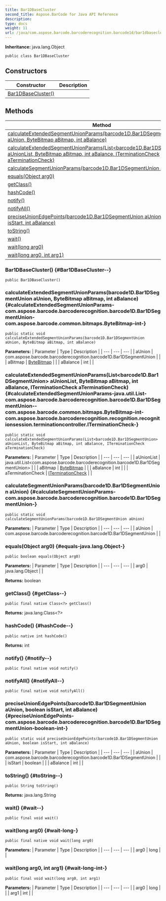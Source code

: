 ```yaml
---
title: Bar1DBaseCluster
second_title: Aspose.BarCode for Java API Reference
description: 
type: docs
weight: 11
url: /java/com.aspose.barcode.barcoderecognition.barcode1d/bar1dbasecluster/
---
```

**Inheritance:**
java.lang.Object
```
public class Bar1DBaseCluster
```
## Constructors

| Constructor | Description |
| --- | --- |
| [Bar1DBaseCluster()](#Bar1DBaseCluster--) |  |
## Methods

| Method | Description |
| --- | --- |
| [calculateExtendedSegmentUnionParams(barcode1D.Bar1DSegmentUnion aUnion, ByteBitmap aBitmap, int aBalance)](#calculateExtendedSegmentUnionParams-com.aspose.barcode.barcoderecognition.barcode1D.Bar1DSegmentUnion-com.aspose.barcode.common.bitmaps.ByteBitmap-int-) |  |
| [calculateExtendedSegmentUnionParams(List<barcode1D.Bar1DSegmentUnion> aUnionList, ByteBitmap aBitmap, int aBalance, ITerminationCheck aTerminationCheck)](#calculateExtendedSegmentUnionParams-java.util.List-com.aspose.barcode.barcoderecognition.barcode1D.Bar1DSegmentUnion--com.aspose.barcode.common.bitmaps.ByteBitmap-int-com.aspose.barcode.barcoderecognition.recognition.recognitionsession.terminationcontroller.ITerminationCheck-) |  |
| [calculateSegmentUnionParams(barcode1D.Bar1DSegmentUnion aUnion)](#calculateSegmentUnionParams-com.aspose.barcode.barcoderecognition.barcode1D.Bar1DSegmentUnion-) |  |
| [equals(Object arg0)](#equals-java.lang.Object-) |  |
| [getClass()](#getClass--) |  |
| [hashCode()](#hashCode--) |  |
| [notify()](#notify--) |  |
| [notifyAll()](#notifyAll--) |  |
| [preciseUnionEdgePoints(barcode1D.Bar1DSegmentUnion aUnion, boolean isStart, int aBalance)](#preciseUnionEdgePoints-com.aspose.barcode.barcoderecognition.barcode1D.Bar1DSegmentUnion-boolean-int-) |  |
| [toString()](#toString--) |  |
| [wait()](#wait--) |  |
| [wait(long arg0)](#wait-long-) |  |
| [wait(long arg0, int arg1)](#wait-long-int-) |  |
### Bar1DBaseCluster() {#Bar1DBaseCluster--}
```
public Bar1DBaseCluster()
```


### calculateExtendedSegmentUnionParams(barcode1D.Bar1DSegmentUnion aUnion, ByteBitmap aBitmap, int aBalance) {#calculateExtendedSegmentUnionParams-com.aspose.barcode.barcoderecognition.barcode1D.Bar1DSegmentUnion-com.aspose.barcode.common.bitmaps.ByteBitmap-int-}
```
public static void calculateExtendedSegmentUnionParams(barcode1D.Bar1DSegmentUnion aUnion, ByteBitmap aBitmap, int aBalance)
```




**Parameters:**
| Parameter | Type | Description |
| --- | --- | --- |
| aUnion | com.aspose.barcode.barcoderecognition.barcode1D.Bar1DSegmentUnion |  |
| aBitmap | [ByteBitmap](../../com.aspose.barcode.common.bitmaps/bytebitmap) |  |
| aBalance | int |  |

### calculateExtendedSegmentUnionParams(List<barcode1D.Bar1DSegmentUnion> aUnionList, ByteBitmap aBitmap, int aBalance, ITerminationCheck aTerminationCheck) {#calculateExtendedSegmentUnionParams-java.util.List-com.aspose.barcode.barcoderecognition.barcode1D.Bar1DSegmentUnion--com.aspose.barcode.common.bitmaps.ByteBitmap-int-com.aspose.barcode.barcoderecognition.recognition.recognitionsession.terminationcontroller.ITerminationCheck-}
```
public static void calculateExtendedSegmentUnionParams(List<barcode1D.Bar1DSegmentUnion> aUnionList, ByteBitmap aBitmap, int aBalance, ITerminationCheck aTerminationCheck)
```




**Parameters:**
| Parameter | Type | Description |
| --- | --- | --- |
| aUnionList | java.util.List<com.aspose.barcode.barcoderecognition.barcode1D.Bar1DSegmentUnion> |  |
| aBitmap | [ByteBitmap](../../com.aspose.barcode.common.bitmaps/bytebitmap) |  |
| aBalance | int |  |
| aTerminationCheck | [ITerminationCheck](../../com.aspose.barcode.barcoderecognition.recognition.recognitionsession.terminationcontroller/iterminationcheck) |  |

### calculateSegmentUnionParams(barcode1D.Bar1DSegmentUnion aUnion) {#calculateSegmentUnionParams-com.aspose.barcode.barcoderecognition.barcode1D.Bar1DSegmentUnion-}
```
public static void calculateSegmentUnionParams(barcode1D.Bar1DSegmentUnion aUnion)
```




**Parameters:**
| Parameter | Type | Description |
| --- | --- | --- |
| aUnion | com.aspose.barcode.barcoderecognition.barcode1D.Bar1DSegmentUnion |  |

### equals(Object arg0) {#equals-java.lang.Object-}
```
public boolean equals(Object arg0)
```




**Parameters:**
| Parameter | Type | Description |
| --- | --- | --- |
| arg0 | java.lang.Object |  |

**Returns:**
boolean
### getClass() {#getClass--}
```
public final native Class<?> getClass()
```




**Returns:**
java.lang.Class<?>
### hashCode() {#hashCode--}
```
public native int hashCode()
```




**Returns:**
int
### notify() {#notify--}
```
public final native void notify()
```




### notifyAll() {#notifyAll--}
```
public final native void notifyAll()
```




### preciseUnionEdgePoints(barcode1D.Bar1DSegmentUnion aUnion, boolean isStart, int aBalance) {#preciseUnionEdgePoints-com.aspose.barcode.barcoderecognition.barcode1D.Bar1DSegmentUnion-boolean-int-}
```
public static void preciseUnionEdgePoints(barcode1D.Bar1DSegmentUnion aUnion, boolean isStart, int aBalance)
```




**Parameters:**
| Parameter | Type | Description |
| --- | --- | --- |
| aUnion | com.aspose.barcode.barcoderecognition.barcode1D.Bar1DSegmentUnion |  |
| isStart | boolean |  |
| aBalance | int |  |

### toString() {#toString--}
```
public String toString()
```




**Returns:**
java.lang.String
### wait() {#wait--}
```
public final void wait()
```




### wait(long arg0) {#wait-long-}
```
public final native void wait(long arg0)
```




**Parameters:**
| Parameter | Type | Description |
| --- | --- | --- |
| arg0 | long |  |

### wait(long arg0, int arg1) {#wait-long-int-}
```
public final void wait(long arg0, int arg1)
```




**Parameters:**
| Parameter | Type | Description |
| --- | --- | --- |
| arg0 | long |  |
| arg1 | int |  |

